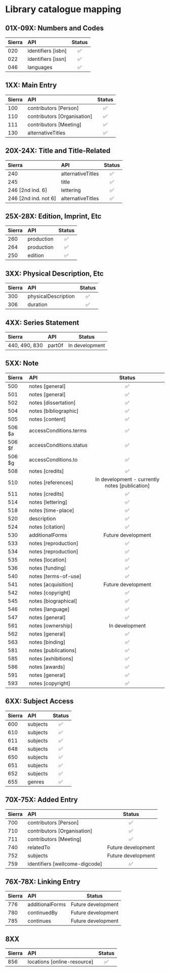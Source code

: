 # Library catalogue mapping

## 01X-09X: Numbers and Codes

| Sierra | API                | Status |
|:-------|:-------------------|:------:|
| 020    | identifiers [isbn] | ✅ |
| 022    | identifiers [issn] | ✅ |
| 046    | languages          | ✅ |

## 1XX: Main Entry

| Sierra | API                         | Status |
|:-------|:----------------------------|:------:|
| 100    | contributors [Person]       | ✅ |
| 110    | contributors [Organisation] | ✅ |
| 111    | contributors [Meeting]      | ✅ |
| 130    | alternativeTitles           | ✅ |

## 20X-24X: Title and Title-Related

| Sierra | API                             | Status |
|:-------|:--------------------------------|:------:|
| 240                  | alternativeTitles | ✅ |
| 245                  | title             | ✅ |
| 246 [2nd ind. 6]     | lettering         | ✅ |
| 246 [2nd ind. not 6] | alternativeTitles | ✅ |

## 25X-28X: Edition, Imprint, Etc

| Sierra | API        | Status |
|:-------|:-----------|:------:|
| 260    | production | ✅ |
| 264    | production | ✅ |
| 250    | edition    | ✅ |

## 3XX: Physical Description, Etc

| Sierra | API                 | Status |
|:-------|:--------------------|:------:|
| 300    | physicalDescription | ✅ |
| 306    | duration            | ✅ |

## 4XX: Series Statement

| Sierra        | API    | Status         |
|:--------------|:-------|:--------------:|
| 440, 490, 830 | partOf | In development |

## 5XX: Note

| Sierra | API                     | Status |
|:-------|:------------------------|:------:|
| 500    | notes [general]         | ✅ |
| 501    | notes [general]         | ✅ |
| 502    | notes [dissertation]    | ✅ |
| 504    | notes [bibliographic]   | ✅ |
| 505    | notes [content]         | ✅ |
| 506 $a | accessConditions.terms  | ✅ |
| 506 $f | accessConditions.status | ✅ |
| 506 $g | accessConditions.to     | ✅ |
| 508    | notes [credits]         | ✅ |
| 510    | notes [references]      | In development - currently notes [publication] |
| 511    | notes [credits]         | ✅ |
| 514    | notes [lettering]       | ✅ |
| 518    | notes [time-place]      | ✅ |
| 520    | description             | ✅ |
| 524    | notes [citation]        | ✅ |
| 530    | additionalForms         | Future development |
| 533    | notes [reproduction]    | ✅ |
| 534    | notes [reproduction]    | ✅ |
| 535    | notes [location]        | ✅ |
| 536    | notes [funding]         | ✅ |
| 540    | notes [terms-of-use]    | ✅ |
| 541    | notes [acquisition]     | Future development |
| 542    | notes [copyright]       | ✅ |
| 545    | notes [biographical]    | ✅ |
| 546    | notes [language]        | ✅ |
| 547    | notes [general]         | ✅ |
| 561    | notes [ownership]       | In development |
| 562    | notes [general]         | ✅ |
| 563    | notes [binding]         | ✅ |
| 581    | notes [publications]    | ✅ |
| 585    | notes [exhibitions]     | ✅ |
| 586    | notes [awards]          | ✅ |
| 591    | notes [general]         | ✅ |
| 593    | notes [copyright]       | ✅ |

## 6XX: Subject Access

| Sierra | API      | Status |
|:-------|:---------|:------:|
| 600    | subjects | ✅ |
| 610    | subjects | ✅ |
| 611    | subjects | ✅ |
| 648    | subjects | ✅ |
| 650    | subjects | ✅ |
| 651    | subjects | ✅ |
| 652    | subjects | ✅ |
| 655    | genres   | ✅ |

## 70X-75X: Added Entry

| Sierra | API                            | Status |
|:-------|:-------------------------------|:------:|
| 700    | contributors [Person]          | ✅ |
| 710    | contributors [Organisation]    | ✅ |
| 711    | contributors [Meeting]         | ✅ |
| 740    | relatedTo                      | Future development |
| 752    | subjects                       | Future development |
| 759    | identifiers [wellcome-digcode] | ✅ |

## 76X-78X: Linking Entry

| Sierra | API             | Status |
|:-------|:----------------|:------:|
| 776    | additionalForms | Future development |
| 780    | continuedBy     | Future development |
| 785    | continues       | Future development |

## 8XX

| Sierra | API   | Status |
|:-------|:------|:------:|
| 856    | locations [online-resource] | ✅     |
